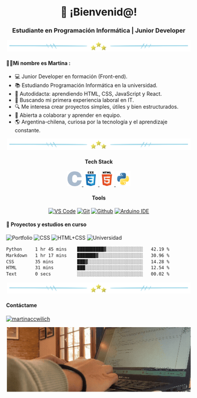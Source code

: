 
<!--<a href="#english_presentation">EN version</a> -->

<div align="center">

<h1>👋 ¡Bienvenid@!</h1>

<h3>Estudiante en Programación Informática | Junior Developer</h3>

<p align="center">
  <img src="./assets/divisor.png" alt="divisor" width="500"/>
</p>


</div>

<!-- sobre mi -->
<div id="sobre-mi">
<h4>🙋‍♀️Mi nombre es Martina :</h4>
<ul>
    <li>💻 Junior Developer en formación (Front-end).  </li>
    <li> 📚 Estudiando Programación Informática en la universidad.</li>
    <li>🌱 Autodidacta: aprendiendo HTML, CSS, JavaScript y React.  </li>
    <li>🚀 Buscando mi primera experiencia laboral en IT. </li>
    <li>🔍 Me interesa crear proyectos simples, útiles y bien estructurados. </li>
    <li>🤝 Abierta a colaborar y aprender en equipo. </li>
    <li>🌎 Argentina-chilena, curiosa por la tecnología y el aprendizaje constante. </li>
</ul>

<p align="center">
  <img src="./assets/divisor.png" alt="divisor" width="500"/>
</p>

</div>

<!-- tech stack -->
<div id="tech-stack" align="center">

<h4>Tech Stack </h4>

<p> 
<a href="https://www.cprogramming.com/" target="_blank" rel="noreferrer"> <img src="https://raw.githubusercontent.com/devicons/devicon/master/icons/c/c-original.svg" alt="c" width="40" height="40"/> </a> 
<a href="https://www.w3schools.com/css/" target="_blank" rel="noreferrer"> <img src="https://raw.githubusercontent.com/devicons/devicon/master/icons/css3/css3-original-wordmark.svg" alt="css3" width="40" height="40"/> </a> 
<a href="https://www.w3.org/html/" target="_blank" rel="noreferrer"> <img src="https://raw.githubusercontent.com/devicons/devicon/master/icons/html5/html5-original-wordmark.svg" alt="html5" width="40" height="40"/> </a> 
<a href="https://www.python.org" target="_blank" rel="noreferrer"> <img src="https://raw.githubusercontent.com/devicons/devicon/master/icons/python/python-original.svg" alt="python" width="40" height="40"/> </a> 
</p>

<h4>Tools</h4>
<p>
<a href="https://code.visualstudio.com/" target="_blank" rel="nonreferrer"><img src="https://cdn.jsdelivr.net/gh/devicons/devicon@latest/icons/vscode/vscode-original.svg" alt="VS Code" witdth="40" height="40"></a>
<a href="https://git-scm.com/" target="_blank" rel="nonreferrer"><img src="https://cdn.jsdelivr.net/gh/devicons/devicon@latest/icons/git/git-original.svg" alt="Git" witdth="40" height="40"></a>
<a href="https://github.com/" target="_blank" rel="nonreferrer"><img src="https://cdn.jsdelivr.net/gh/devicons/devicon@latest/icons/github/github-original.svg" alt="Github" witdth="40" height="40"></a>
<a href="" target="_blank" rel="nonreferrer"><img src="https://cdn.jsdelivr.net/gh/devicons/devicon@latest/icons/arduino/arduino-original-wordmark.svg" alt="Arduino IDE" witdth="40" height="40"></a>
</p>

</div>

<h4>🚀 Proyectos y estudios en curso</h4>

![Portfolio](https://img.shields.io/badge/Proyecto-Portfolio-blue?style=flat-square)
![CSS](https://img.shields.io/badge/Estudio-CSS-2965f1?logo=css3&logoColor=white)
![HTML+CSS](https://img.shields.io/badge/Practicando-HTML%20%2B%20CSS-e34f26?logo=html5&logoColor=white)
![Universidad](https://img.shields.io/badge/Cursando-Programación%20Informática-orange)


<!--START_SECTION:waka-->

```txt
Python     1 hr 45 mins    ██████████▓░░░░░░░░░░░░░░   42.19 %
Markdown   1 hr 17 mins    ███████▓░░░░░░░░░░░░░░░░░   30.96 %
CSS        35 mins         ███▓░░░░░░░░░░░░░░░░░░░░░   14.28 %
HTML       31 mins         ███░░░░░░░░░░░░░░░░░░░░░░   12.54 %
Text       0 secs          ░░░░░░░░░░░░░░░░░░░░░░░░░   00.02 %
```

<!--END_SECTION:waka-->



<div id="contact">
<p align="center">
  <img src="./assets/divisor.png" alt="divisor" width="500"/>
</p>

<h4>Contáctame</h4>
<p align="left">
<a href="https://linkedin.com/in/martinaccwilich" target="blank"><img align="center" src="https://raw.githubusercontent.com/rahuldkjain/github-profile-readme-generator/master/src/images/icons/Social/linked-in-alt.svg" alt="martinaccwilich" height="30" width="40" /></a>
</p>

<p align="center">
  <img src="./assets/GifCompu2-ezgif.com-crop.gif" alt="GIF animado" width="500" height="auto"/>
</p>

</div>







